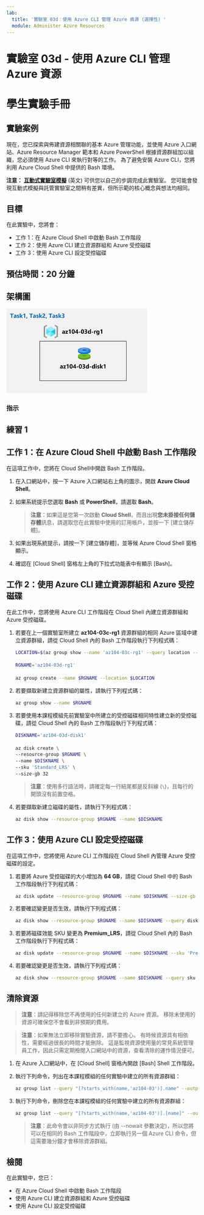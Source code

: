 ```yaml
---
lab:
  title: '實驗室 03d：使用 Azure CLI 管理 Azure 資源 (選擇性) '
  module: Administer Azure Resources
---
```


# 實驗室 03d - 使用 Azure CLI 管理 Azure 資源
# 學生實驗手冊

## 實驗案例

現在，您已探索與佈建資源相關聯的基本 Azure 管理功能，並使用 Azure 入口網站、Azure Resource Manager 範本和 Azure PowerShell 根據資源群組加以組織，您必須使用 Azure CLI 來執行對等的工作。 為了避免安裝 Azure CLI，您將利用 Azure Cloud Shell 中提供的 Bash 環境。

**注意：** **[互動式實驗室模擬](https://mslabs.cloudguides.com/guides/AZ-104%20Exam%20Guide%20-%20Microsoft%20Azure%20Administrator%20Exercise%207)** (英文) 可供您以自己的步調完成此實驗室。 您可能會發現互動式模擬與託管實驗室之間稍有差異，但所示範的核心概念與想法均相同。 

## 目標

在此實驗中，您將會：

+ 工作 1：在 Azure Cloud Shell 中啟動 Bash 工作階段
+ 工作 2：使用 Azure CLI 建立資源群組和 Azure 受控磁碟
+ 工作 3：使用 Azure CLI 設定受控磁碟

## 預估時間：20 分鐘

## 架構圖

![image](../media/lab03d.png)

### 指示

## 練習 1

## 工作 1：在 Azure Cloud Shell 中啟動 Bash 工作階段

在這項工作中，您將在 Cloud Shell中開啟 Bash 工作階段。 

1. 在入口網站中，按一下 Azure 入口網站右上角的圖示，開啟 **Azure Cloud Shell**。

1. 如果系統提示您選取 **Bash** 或 **PowerShell**，請選取 **Bash**。 

    >**注意**：如果這是您第一次啟動 **Cloud Shell**，而且出現**您未掛接任何儲存體**訊息，請選取您在此實驗中使用的訂用帳戶，並按一下 [建立儲存體]。 

1. 如果出現系統提示，請按一下 [建立儲存體]，並等候 Azure Cloud Shell 窗格顯示。 

1. 確認在 [Cloud Shell] 窗格左上角的下拉式功能表中有顯示 [Bash]。

## 工作 2：使用 Azure CLI 建立資源群組和 Azure 受控磁碟

在此工作中，您將使用 Azure CLI 工作階段在 Cloud Shell 內建立資源群組和 Azure 受控磁碟。

1. 若要在上一個實驗室所建立 **az104-03c-rg1** 資源群組的相同 Azure 區域中建立資源群組，請從 Cloud Shell 內的 Bash 工作階段執行下列程式碼：

   ```sh
   LOCATION=$(az group show --name 'az104-03c-rg1' --query location --out tsv)

   RGNAME='az104-03d-rg1'

   az group create --name $RGNAME --location $LOCATION
   ```
1. 若要擷取新建立資源群組的屬性，請執行下列程式碼：

   ```sh
   az group show --name $RGNAME
   ```
1. 若要使用本課程模組先前實驗室中所建立的受控磁碟相同特性建立新的受控磁碟，請從 Cloud Shell 內的 Bash 工作階段執行下列程式碼：

   ```sh
   DISKNAME='az104-03d-disk1'

   az disk create \
   --resource-group $RGNAME \
   --name $DISKNAME \
   --sku 'Standard_LRS' \
   --size-gb 32
   ```
    >**注意**：使用多行語法時，請確定每一行結尾都是反斜線 (`\`)，且每行的開頭沒有前置空格。

1. 若要擷取新建立磁碟的屬性，請執行下列程式碼：

   ```sh
   az disk show --resource-group $RGNAME --name $DISKNAME
   ```

## 工作 3：使用 Azure CLI 設定受控磁碟

在這項工作中，您將使用 Azure CLI 工作階段在 Cloud Shell 內管理 Azure 受控磁碟的設定。 

1. 若要將 Azure 受控磁碟的大小增加為 **64 GB**，請從 Cloud Shell 中的 Bash 工作階段執行下列程式碼：

   ```sh
   az disk update --resource-group $RGNAME --name $DISKNAME --size-gb 64
   ```

1. 若要確認變更是否生效，請執行下列程式碼：

   ```sh
   az disk show --resource-group $RGNAME --name $DISKNAME --query diskSizeGB
   ```

1. 若要將磁碟效能 SKU 變更為 **Premium_LRS**，請從 Cloud Shell 內的 Bash 工作階段執行下列程式碼：

   ```sh
   az disk update --resource-group $RGNAME --name $DISKNAME --sku 'Premium_LRS'
   ```

1. 若要確認變更是否生效，請執行下列程式碼：

   ```sh
   az disk show --resource-group $RGNAME --name $DISKNAME --query sku
   ```

## 清除資源

 > **注意**：請記得移除您不再使用的任何新建立的 Azure 資源。 移除未使用的資源可確保您不會看到非預期的費用。

 > **注意**：如果無法立即移除實驗資源，請不要擔心。 有時候資源具有相依性，需要經過很長的時間才能刪除。 這是監視資源使用量的常見系統管理員工作，因此只需定期檢閱入口網站中的資源，查看清除的運作情況便可。 

1. 在 Azure 入口網站中，在 [Cloud Shell] 窗格內開啟 [Bash] Shell 工作階段。

1. 執行下列命令，列出在本課程模組的任何實驗中建立的所有資源群組：

   ```sh
   az group list --query "[?starts_with(name,'az104-03')].name" --output tsv
   ```

1. 執行下列命令，刪除您在本課程模組的任何實驗中建立的所有資源群組：

   ```sh
   az group list --query "[?starts_with(name,'az104-03')].[name]" --output tsv | xargs -L1 bash -c 'az group delete --name $0 --no-wait --yes'
   ```

    >**注意**：此命令會以非同步方式執行 (由 --nowait 參數決定)，所以您將可以在相同的 Bash 工作階段中，立即執行另一個 Azure CLI 命令，但這需要幾分鐘才會移除資源群組。

## 檢閱

在此實驗中，您已：

- 在 Azure Cloud Shell 中啟動 Bash 工作階段
- 使用 Azure CLI 建立資源群組和 Azure 受控磁碟
- 使用 Azure CLI 設定受控磁碟
